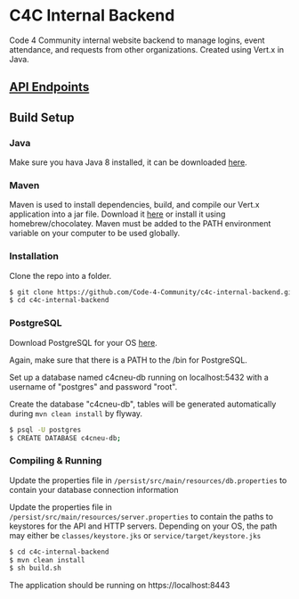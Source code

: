 # C4C Internal Backend

Code 4 Community internal website backend to manage logins, event attendance, and requests from other organizations. Created using Vert.x in Java.

## [API Endpoints](api.md)



## Build Setup

### Java

Make sure you hava Java 8 installed, it can be downloaded [here](https://www.oracle.com/technetwork/java/javase/downloads/jdk8-downloads-2133151.html).

### Maven

Maven is used to install dependencies, build, and compile our Vert.x application into a jar file. Download it [here](https://maven.apache.org/download.cgi) or install it using homebrew/chocolatey. Maven must be added to the PATH environment variable on your computer to be used globally.

### Installation

Clone the repo into a folder.

```sh
$ git clone https://github.com/Code-4-Community/c4c-internal-backend.git
$ cd c4c-internal-backend
```

### PostgreSQL

Download PostgreSQL for your OS [here](https://www.postgresql.org/download/).

Again, make sure that there is a PATH to the /bin for PostgreSQL.

Set up a database named c4cneu-db running on localhost:5432 with a username of "postgres" and password "root".

Create the database "c4cneu-db", tables will be generated automatically during `mvn clean install` by flyway.

```sh
$ psql -U postgres
$ CREATE DATABASE c4cneu-db;
```

### Compiling & Running

Update the properties file in `/persist/src/main/resources/db.properties` to contain your database connection information

Update the properties file in `/persist/src/main/resources/server.properties` to contain the paths to keystores for the API and HTTP servers. Depending on your OS, the path may either be `classes/keystore.jks` or `service/target/keystore.jks`

```sh
$ cd c4c-internal-backend
$ mvn clean install
$ sh build.sh
```

The application should be running on https://localhost:8443
